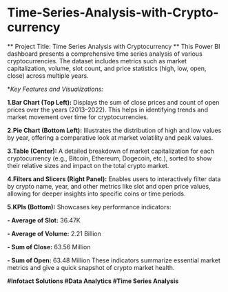 # Time-Series-Analysis-with-Crypto-currency

** Project Title: Time Series Analysis with Cryptocurrency **
This Power BI dashboard presents a comprehensive time series analysis of various cryptocurrencies. The dataset includes metrics such as market capitalization, volume, slot count, and price statistics (high, low, open, close) across multiple years.

**Key Features and Visualizations:*

**1.Bar Chart (Top Left):**
  Displays the sum of close prices and count of open prices over the years (2013–2022). This helps in identifying trends and market movement over time for cryptocurrencies.

**2.Pie Chart (Bottom Left):**
  Illustrates the distribution of high and low values by year, offering a comparative look at market volatility and peak values.

**3.Table (Center):**
  A detailed breakdown of market capitalization for each cryptocurrency (e.g., Bitcoin, Ethereum, Dogecoin, etc.), sorted to show their relative sizes and impact on the total crypto market.

**4.Filters and Slicers (Right Panel):**
  Enables users to interactively filter data by crypto name, year, and other metrics like slot and open price values, allowing for deeper insights into specific coins or time periods.

**5.KPIs (Bottom):**
  Showcases key performance indicators:

  **- Average of Slot:** 36.47K

  **- Average of Volume:** 2.21 Billion

  **- Sum of Close:** 63.56 Million

  **- Sum of Open:** 63.48 Million
  These indicators summarize essential market metrics and give a quick snapshot of crypto market health.

**#Infotact Solutions       #Data Analytics       #Time Series Analysis**
